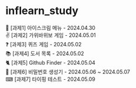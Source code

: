 # inflearn_study

🍦 [과제1] 아이스크림 메뉴 - 2024.04.30 <br>
✌ [과제2] 가위바위보 게임 - 2024.05.01 <br>
❓ [과제3] 퀴즈 게임 - 2024.05.02 <br>
📚 [과제4] 도서 목록 - 2024.05.02 <br>
🐈 [과제5] Github Finder - 2024.05.04 <br>
🔐 [과제6] 비밀번호 생성기 - 2024.05.06 ~ 2024.05.07 <br>
⌨ [과제7] 타이핑 테스트 - 2024.05.09
